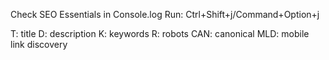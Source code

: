 Check SEO Essentials in Console.log
Run: Ctrl+Shift+j/Command+Option+j

T: title
D: description
K: keywords
R: robots
CAN: canonical
MLD: mobile link discovery

